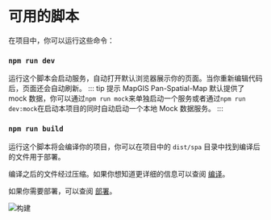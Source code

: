 # 可用的脚本

在项目中，你可以运行这些命令：

### `npm run dev`

运行这个脚本会启动服务，自动打开默认浏览器展示你的页面。当你重新编辑代码后，页面还会自动刷新。
::: tip 提示
MapGIS Pan-Spatial-Map 默认提供了 mock 数据，你可以通过`npm run mock`来单独启动一个服务或者通过`npm run dev:mock`在启动本项目的同时自动启动一个本地 Mock 数据服务。
:::

### `npm run build`

运行这个脚本将会编译你的项目，你可以在项目中的 `dist/spa` 目录中找到编译后的文件用于部署。

编译之后的文件经过压缩。如果你想知道更详细的信息可以查阅 [编译](/zh/guide/build-deployment/build.html)。

如果你需要部署，可以查阅 [部署](/zh/guide/build-deployment/deploy.html)。

<img :src="$withBase('/images/build-success.png')" alt="构建">
